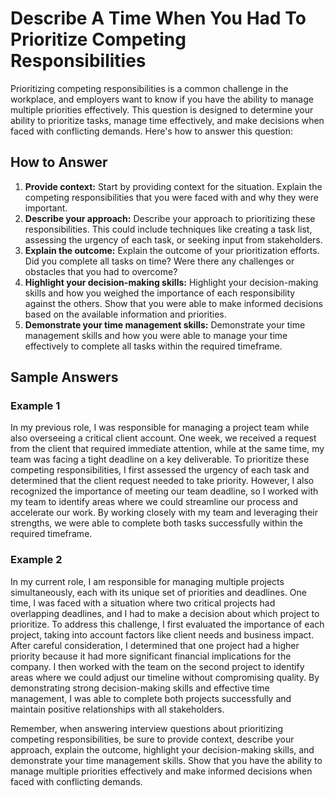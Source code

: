 Describe A Time When You Had To Prioritize Competing Responsibilities
==========================================================================================

Prioritizing competing responsibilities is a common challenge in the workplace, and employers want to know if you have the ability to manage multiple priorities effectively. This question is designed to determine your ability to prioritize tasks, manage time effectively, and make decisions when faced with conflicting demands. Here's how to answer this question:

How to Answer
-------------

1. **Provide context:** Start by providing context for the situation. Explain the competing responsibilities that you were faced with and why they were important.
2. **Describe your approach:** Describe your approach to prioritizing these responsibilities. This could include techniques like creating a task list, assessing the urgency of each task, or seeking input from stakeholders.
3. **Explain the outcome:** Explain the outcome of your prioritization efforts. Did you complete all tasks on time? Were there any challenges or obstacles that you had to overcome?
4. **Highlight your decision-making skills:** Highlight your decision-making skills and how you weighed the importance of each responsibility against the others. Show that you were able to make informed decisions based on the available information and priorities.
5. **Demonstrate your time management skills:** Demonstrate your time management skills and how you were able to manage your time effectively to complete all tasks within the required timeframe.

Sample Answers
--------------

### Example 1

In my previous role, I was responsible for managing a project team while also overseeing a critical client account. One week, we received a request from the client that required immediate attention, while at the same time, my team was facing a tight deadline on a key deliverable. To prioritize these competing responsibilities, I first assessed the urgency of each task and determined that the client request needed to take priority. However, I also recognized the importance of meeting our team deadline, so I worked with my team to identify areas where we could streamline our process and accelerate our work. By working closely with my team and leveraging their strengths, we were able to complete both tasks successfully within the required timeframe.

### Example 2

In my current role, I am responsible for managing multiple projects simultaneously, each with its unique set of priorities and deadlines. One time, I was faced with a situation where two critical projects had overlapping deadlines, and I had to make a decision about which project to prioritize. To address this challenge, I first evaluated the importance of each project, taking into account factors like client needs and business impact. After careful consideration, I determined that one project had a higher priority because it had more significant financial implications for the company. I then worked with the team on the second project to identify areas where we could adjust our timeline without compromising quality. By demonstrating strong decision-making skills and effective time management, I was able to complete both projects successfully and maintain positive relationships with all stakeholders.

Remember, when answering interview questions about prioritizing competing responsibilities, be sure to provide context, describe your approach, explain the outcome, highlight your decision-making skills, and demonstrate your time management skills. Show that you have the ability to manage multiple priorities effectively and make informed decisions when faced with conflicting demands.
